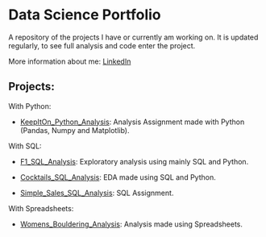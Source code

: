 # Data Science Portfolio

A repository of the projects I have or currently am working on. It is updated regularly, to see full analysis and code enter the project.

More information about me: [LinkedIn](https://www.linkedin.com/in/nicolecdressler/)

## Projects:

With Python:

* [KeepItOn_Python_Analysis](https://github.com/ndressler/Data_Science_Portfolio/tree/main/KeepItOn_Python_Analysis): Analysis Assignment made with Python (Pandas, Numpy and Matplotlib).

With SQL:

* [F1_SQL_Analysis](https://github.com/ndressler/Data_Science_Portfolio/tree/main/F1_SQL_Analysis): Exploratory analysis using mainly SQL and Python.

* [Cocktails_SQL_Analysis](https://github.com/ndressler/Data_Science_Portfolio/tree/main/Cocktails_SQL_Analysis): EDA made using SQL and Python.

* [Simple_Sales_SQL_Analysis](https://github.com/ndressler/Data_Science_Portfolio/tree/main/Simple_Sales_SQL_Analysis): SQL Assignment.

With Spreadsheets:

* [Womens_Bouldering_Analysis](https://github.com/ndressler/Data_Science_Portfolio/tree/main/Womens_Bouldering_Analysis): Analysis made using Spreadsheets.
